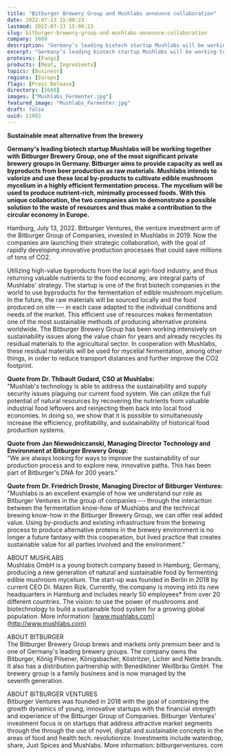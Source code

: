 ```yaml
---
title: "Bitburger Brewery Group and Mushlabs announce collaboration"
date: 2022-07-13 15:00:23
lastmod: 2022-07-13 15:00:23
slug: bitburger-brewery-group-and-mushlabs-announce-collaboration
company: 5660
description: "Germany’s leading biotech startup Mushlabs will be working together with Bitburger BreweryGroup, one of the most significant private brewery groups in Germany."
excerpt: "Germany’s leading biotech startup Mushlabs will be working together with Bitburger BreweryGroup, one of the most significant private brewery groups in Germany."
proteins: [Fungi]
products: [Meat, Ingredients]
topics: [Business]
regions: [Europe]
flags: [Press Release]
directory: [5660]
images: ["Mushlabs_Fermenter.jpg"]
featured_image: "Mushlabs_Fermenter.jpg"
draft: false
uuid: 11082
---
```

**Sustainable meat alternative from the brewery**

**Germany's leading biotech startup Mushlabs will be working together
with Bitburger Brewery Group, one of the most significant private
brewery groups in Germany. Bitburger aims to provide capacity as well as
byproducts from beer production as raw materials. Mushlabs intends to
valorize and use these local by-products to cultivate edible mushroom
mycelium in a highly efficient fermentation process. The mycelium will
be used to produce nutrient-rich, minimally processed foods. With this
unique collaboration, the two companies aim to demonstrate a possible
solution to the waste of resources and thus make a contribution to the
circular economy in Europe.**

Hamburg, July 13, 2022. Bitburger Ventures, the venture investment arm
of the Bitburger Group of Companies, invested in Mushlabs in 2019. Now
the companies are launching their strategic collaboration, with the goal
of rapidly developing innovative production processes that could save
millions of tons of CO2.

Utilizing high-value byproducts from the local agri-food industry, and
thus returning valuable nutrients to the food economy, are integral
parts of Mushlabs' strategy. The startup is one of the first biotech
companies in the world to use byproducts for the fermentation of edible
mushroom mycelium. In the future, the raw materials will be sourced
locally and the food produced on site --- in each case adapted to the
individual conditions and needs of the market. This efficient use of
resources makes fermentation one of the most sustainable methods of
producing alternative proteins worldwide. The Bitburger Brewery Group
has been working intensively on sustainability issues along the value
chain for years and already recycles its residual materials to the
agricultural sector. In cooperation with Mushlabs, these residual
materials will be used for mycelial fermentation, among other things, in
order to reduce transport distances and further improve the CO2
footprint.

**Quote from Dr. Thibault Godard, CSO at Mushlabs:**\
"Mushlab's technology is able to address the sustainability and supply
security issues plaguing our current food system. We can utilize the
full potential of natural resources by recovering the nutrients from
valuable industrial food leftovers and reinjecting them back into local
food economies. In doing so, we show that it is possible to
simultaneously increase the efficiency, profitability, and
sustainability of historical food production systems.

**Quote from Jan Niewodniczanski, Managing Director Technology and
Environment at Bitburger Brewery Group:**\
"We are always looking for ways to improve the sustainability of our
production process and to explore new, innovative paths. This has been
part of Bitburger's DNA for 200 years."

**Quote from Dr. Friedrich Droste, Managing Director of Bitburger
Ventures:**\
"Mushlabs is an excellent example of how we understand our role as
Bitburger Ventures in the group of companies --- through the interaction
between the fermentation know-how of Mushlabs and the technical brewing
know-how in the Bitburger Brewery Group, we can offer real added value.
Using by-products and existing infrastructure from the brewing process
to produce alternative proteins in the brewery environment is no longer
a future fantasy with this cooperation, but lived practice that creates
sustainable value for all parties involved and the environment."

ABOUT MUSHLABS\
Mushlabs GmbH is a young biotech company based in Hamburg, Germany,
producing a new generation of natural and sustainable food by fermenting
edible mushroom mycelium. The start-up was founded in Berlin in 2018 by
current CEO Dr. Mazen Rizk. Currently, the company is moving into its
new headquarters in Hamburg and includes nearly 50 employees\* from over
20 different countries. The vision: to use the power of mushrooms and
biotechnology to build a sustainable food system for a growing global
population. More information:
[www.mushlabs.com](http://www.mushlabs.com)

ABOUT BITBURGER\
The Bitburger Brewery Group brews and markets only premium beer and is
one of Germany's leading brewery groups. The company owns the Bitburger,
König Pilsener, Königsbacher, Köstritzer, Licher and Nette brands. It
also has a distribution partnership with Benediktiner Weißbräu GmbH. The
brewery group is a family business and is now managed by the
seventh generation.

ABOUT BITBURGER VENTURES\
Bitburger Ventures was founded in 2018 with the goal of combining the
growth dynamics of young, innovative startups with the financial
strength and experience of the Bitburger Group of Companies. Bitburger
Ventures' investment focus is on startups that address attractive market
segments through the through the use of novel, digital and sustainable
concepts in the areas of food and health tech. revolutionize.
Investments include waterdrop, share, Just Spices and Mushlabs. More
information: bitburgerventures. com
